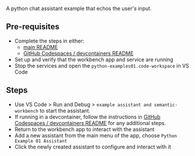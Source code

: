 A python chat assistant example that echos the user's input.

## Pre-requisites

- Complete the steps in either:
  - [main README](../../README.md)
  - [GitHub Codespaces / devcontainers README](../../.devcontainer/README.md)
- Set up and verify that the workbench app and service are running
- Stop the services and open the `python-examples01.code-workspace` in VS Code

## Steps

- Use VS Code > Run and Debug > `example assistant and semantic-workbench` to start the assistant.
- If running in a devcontainer, follow the instructions in [GitHub Codespaces / devcontainers README](../../.devcontainer/README.md) for any additional steps.
- Return to the workbench app to interact with the assistant
- Add a new assistant from the main menu of the app, choose `Python Example 01 Assistant`
- Click the newly created assistant to configure and interact with it
